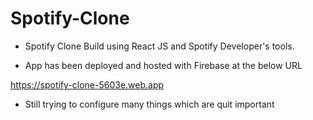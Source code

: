 # Spotify-Clone
- Spotify Clone Build using React JS and Spotify Developer's tools. 

- App has been deployed and hosted with Firebase at the below URL

https://spotify-clone-5603e.web.app

- Still trying to configure many things which are quit important